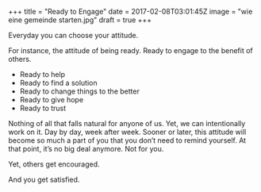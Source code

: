 +++
title = "Ready to Engage"
date = 2017-02-08T03:01:45Z
image = "wie eine gemeinde starten.jpg"
draft = true
+++

Everyday you can choose your attitude.

For instance, the attitude of being ready. Ready to engage to the 
benefit of others.

- Ready to help
- Ready to find a solution
- Ready to change things to the better
- Ready to give hope
- Ready to trust

Nothing of all that falls natural for anyone of us. Yet, we can intentionally work on it. Day by day, week after week. Sooner or later, this attitude will become so much a part of you that you don’t need to remind yourself. At that point, it’s no big deal anymore. Not for you.

Yet, others get encouraged. 

And you get satisfied.